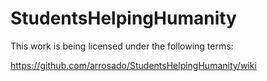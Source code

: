 # StudentsHelpingHumanity

This work is being licensed under the following terms: 

https://github.com/arrosado/StudentsHelpingHumanity/wiki
